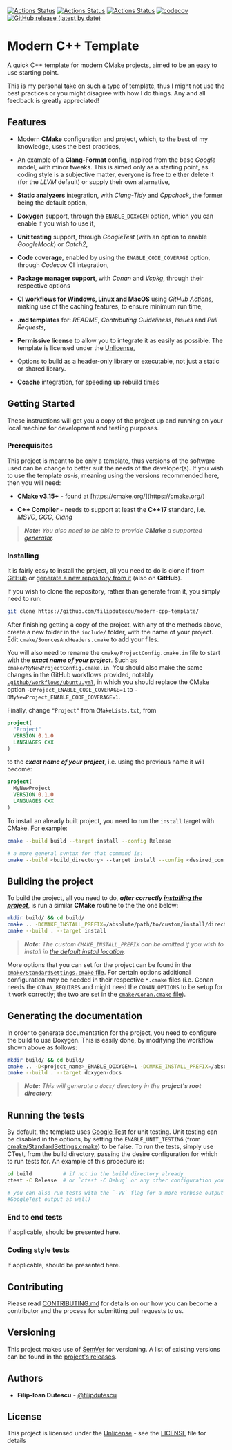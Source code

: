 [![Actions Status](https://github.com/petlenz/test/workflows/MacOS/badge.svg)](https://github.com/petlenz/test/actions)
[![Actions Status](https://github.com/petlenz/test/workflows/Windows/badge.svg)](https://github.com/petlenz/test/actions)
[![Actions Status](https://github.com/filipdutescu/modern-cpp-template/workflows/Ubuntu/badge.svg)](https://github.com/petlenz/test/actions)
[![codecov](https://codecov.io/gh/petlenz/test/branch/master/graph/badge.svg)](https://codecov.io/gh/petlenz/test)
[![GitHub release (latest by date)](https://img.shields.io/github/v/release/petlenz/test)](https://github.com/petlenz/test/releases)

# Modern C++ Template

A quick C++ template for modern CMake projects, aimed to be an easy to use
starting point.

This is my personal take on such a type of template, thus I might not use the
best practices or you might disagree with how I do things. Any and all feedback
is greatly appreciated!

## Features

* Modern **CMake** configuration and project, which, to the best of my
knowledge, uses the best practices,

* An example of a **Clang-Format** config, inspired from the base *Google* model,
with minor tweaks. This is aimed only as a starting point, as coding style
is a subjective matter, everyone is free to either delete it (for the *LLVM*
default) or supply their own alternative,

* **Static analyzers** integration, with *Clang-Tidy* and *Cppcheck*, the former
being the default option,

* **Doxygen** support, through the `ENABLE_DOXYGEN` option, which you can enable
if you wish to use it,

* **Unit testing** support, through *GoogleTest* (with an option to enable
*GoogleMock*) or *Catch2*,

* **Code coverage**, enabled by using the `ENABLE_CODE_COVERAGE` option, through
*Codecov* CI integration,

* **Package manager support**, with *Conan* and *Vcpkg*, through their respective
options

* **CI workflows for Windows, Linux and MacOS** using *GitHub Actions*, making
use of the caching features, to ensure minimum run time,

* **.md templates** for: *README*, *Contributing Guideliness*,
*Issues* and *Pull Requests*,

* **Permissive license** to allow you to integrate it as easily as possible. The
template is licensed under the [Unlicense](https://unlicense.org/),

* Options to build as a header-only library or executable, not just a static or
shared library.

* **Ccache** integration, for speeding up rebuild times

## Getting Started

These instructions will get you a copy of the project up and running on your local
machine for development and testing purposes.

### Prerequisites

This project is meant to be only a template, thus versions of the software used
can be change to better suit the needs of the developer(s). If you wish to use the
template *as-is*, meaning using the versions recommended here, then you will need:

* **CMake v3.15+** - found at [https://cmake.org/](https://cmake.org/)

* **C++ Compiler** - needs to support at least the **C++17** standard, i.e. *MSVC*,
*GCC*, *Clang*

> ***Note:*** *You also need to be able to provide ***CMake*** a supported
[generator](https://cmake.org/cmake/help/latest/manual/cmake-generators.7.html).*

### Installing

It is fairly easy to install the project, all you need to do is clone if from
[GitHub](https://github.com/filipdutescu/modern-cpp-template) or
[generate a new repository from it](https://github.com/filipdutescu/modern-cpp-template/generate)
(also on **GitHub**).

If you wish to clone the repository, rather than generate from it, you simply need
to run:

```bash
git clone https://github.com/filipdutescu/modern-cpp-template/
```

After finishing getting a copy of the project, with any of the methods above, create
a new folder in the `include/` folder, with the name of your project.  Edit
`cmake/SourcesAndHeaders.cmake` to add your files.

You will also need to rename the `cmake/ProjectConfig.cmake.in` file to start with
the ***exact name of your project***. Such as `cmake/MyNewProjectConfig.cmake.in`.
You should also make the same changes in the GitHub workflows provided, notably
[`.github/workflows/ubuntu.yml`](.github/workflows/ubuntu.yml), in which you should
replace the CMake option `-DProject_ENABLE_CODE_COVERAGE=1` to
`-DMyNewProject_ENABLE_CODE_COVERAGE=1`.

Finally, change `"Project"` from `CMakeLists.txt`, from

```cmake
project(
  "Project"
  VERSION 0.1.0
  LANGUAGES CXX
)
```

to the ***exact name of your project***, i.e. using the previous name it will become:

```cmake
project(
  MyNewProject
  VERSION 0.1.0
  LANGUAGES CXX
)
```

To install an already built project, you need to run the `install` target with CMake.
For example:

```bash
cmake --build build --target install --config Release

# a more general syntax for that command is:
cmake --build <build_directory> --target install --config <desired_config>
```

## Building the project

To build the project, all you need to do, ***after correctly
[installing the project](README.md#Installing)***, is run a similar **CMake** routine
to the the one below:

```bash
mkdir build/ && cd build/
cmake .. -DCMAKE_INSTALL_PREFIX=/absolute/path/to/custom/install/directory
cmake --build . --target install
```

> ***Note:*** *The custom ``CMAKE_INSTALL_PREFIX`` can be omitted if you wish to
install in [the default install location](https://cmake.org/cmake/help/latest/module/GNUInstallDirs.html).*

More options that you can set for the project can be found in the
[`cmake/StandardSettings.cmake` file](cmake/StandardSettings.cmake). For certain
options additional configuration may be needed in their respective `*.cmake` files
(i.e. Conan needs the `CONAN_REQUIRES` and might need the `CONAN_OPTIONS` to be setup
for it work correctly; the two are set in the [`cmake/Conan.cmake` file](cmake/Conan.cmake)).

## Generating the documentation

In order to generate documentation for the project, you need to configure the build
to use Doxygen. This is easily done, by modifying the workflow shown above as follows:

```bash
mkdir build/ && cd build/
cmake .. -D<project_name>_ENABLE_DOXYGEN=1 -DCMAKE_INSTALL_PREFIX=/absolute/path/to/custom/install/directory
cmake --build . --target doxygen-docs
```

> ***Note:*** *This will generate a `docs/` directory in the **project's root directory**.*

## Running the tests

By default, the template uses [Google Test](https://github.com/google/googletest/)
for unit testing. Unit testing can be disabled in the options, by setting the
`ENABLE_UNIT_TESTING` (from
[cmake/StandardSettings.cmake](cmake/StandardSettings.cmake)) to be false. To run
the tests, simply use CTest, from the build directory, passing the desire
configuration for which to run tests for. An example of this procedure is:

```bash
cd build          # if not in the build directory already
ctest -C Release  # or `ctest -C Debug` or any other configuration you wish to test

# you can also run tests with the `-VV` flag for a more verbose output (i.e.
#GoogleTest output as well)
```

### End to end tests

If applicable, should be presented here.

### Coding style tests

If applicable, should be presented here.

## Contributing

Please read [CONTRIBUTING.md](CONTRIBUTING.md) for details on our how you can
become a contributor and the process for submitting pull requests to us.

## Versioning

This project makes use of [SemVer](http://semver.org/) for versioning. A list of
existing versions can be found in the
[project's releases](https://github.com/filipdutescu/modern-cpp-template/releases).

## Authors

* **Filip-Ioan Dutescu** - [@filipdutescu](https://github.com/filipdutescu)

## License

This project is licensed under the [Unlicense](https://unlicense.org/) - see the
[LICENSE](LICENSE) file for details
